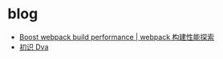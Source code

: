 # blog

* [Boost webpack build performance | webpack 构建性能探索](https://github.com/pigcan/blog/issues/1)
* [初识 Dva](https://github.com/pigcan/blog/issues/2)
